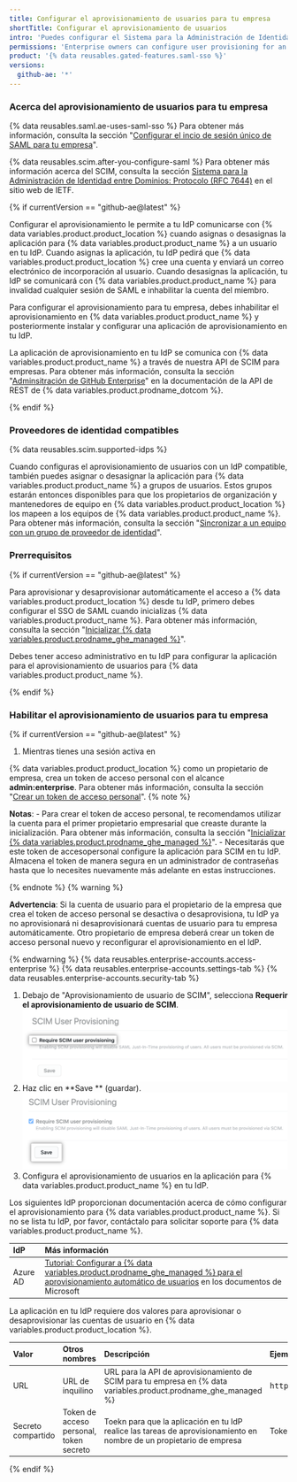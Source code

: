 ```yaml
---
title: Configurar el aprovisionamiento de usuarios para tu empresa
shortTitle: Configurar el aprovisionamiento de usuarios
intro: 'Puedes configurar el Sistema para la Administración de Identidad entre Dominios (SCIM) para tu empresa, el cual aprovisiona las cuentas de usuario automáticamente en {% data variables.product.product_location %} cuando asignas la aplicación para {% data variables.product.product_location %} a un usuario en tu proveedor de identidad (IdP).'
permissions: 'Enterprise owners can configure user provisioning for an enterprise on {% data variables.product.product_name %}.'
product: '{% data reusables.gated-features.saml-sso %}'
versions:
  github-ae: '*'
---
```


### Acerca del aprovisionamiento de usuarios para tu empresa

{% data reusables.saml.ae-uses-saml-sso %} Para obtener más información, consulta la sección "[Configurar el incio de sesión único de SAML para tu empresa](/admin/authentication/configuring-saml-single-sign-on-for-your-enterprise)".

{% data reusables.scim.after-you-configure-saml %} Para obtener más información acerca del SCIM, consulta la sección [Sistema para la Administración de Identidad entre Dominios: Protocolo (RFC 7644)](https://tools.ietf.org/html/rfc7644) en el sitio web de IETF.

{% if currentVersion == "github-ae@latest" %}

Configurar el aprovisionamiento le permite a tu IdP comunicarse con {% data variables.product.product_location %} cuando asignas o desasignas la aplicación para {% data variables.product.product_name %} a un usuario en tu IdP. Cuando asignas la aplicación, tu IdP pedirá que {% data variables.product.product_location %} cree una cuenta y enviará un correo electrónico de incorporación al usuario. Cuando desasignas la aplicación, tu IdP se comunicará con {% data variables.product.product_name %} para invalidad cualquier sesión de SAML e inhabilitar la cuenta del miembro.

Para configurar el aprovisionamiento para tu empresa, debes inhabilitar el aprovisionamiento en {% data variables.product.product_name %} y posteriormente instalar y configurar una aplicación de aprovisionamiento en tu IdP.

La aplicación de aprovisionamiento en tu IdP se comunica con {% data variables.product.product_name %} a través de nuestra API de SCIM para empresas. Para obtener más información, consulta la sección "[Adminsitración de GitHub Enterprise](/rest/reference/enterprise-admin#scim)" en la documentación de la API de REST de {% data variables.product.prodname_dotcom %}.

{% endif %}

### Proveedores de identidad compatibles

{% data reusables.scim.supported-idps %}

Cuando configuras el aprovisionamiento de usuarios con un IdP compatible, también puedes asignar o desasignar la aplicación para {% data variables.product.product_name %} a grupos de usuarios. Estos grupos estarán entonces disponibles para que los propietarios de organización y mantenedores de equipo en {% data variables.product.product_location %} los mapeen a los equipos de {% data variables.product.product_name %}. Para obtener más información, consulta la sección "[Sincronizar a un equipo con un grupo de proveedor de identidad](/organizations/organizing-members-into-teams/synchronizing-a-team-with-an-identity-provider-group)".

### Prerrequisitos

{% if currentVersion == "github-ae@latest" %}

Para aprovisionar y desaprovisionar automáticamente el acceso a {% data variables.product.product_location %} desde tu IdP, primero debes configurar el SSO de SAML cuando inicializas {% data variables.product.product_name %}. Para obtener más información, consulta la sección "[Inicializar {% data variables.product.prodname_ghe_managed %}](/admin/configuration/initializing-github-ae)".

Debes tener acceso administrativo en tu IdP para configurar la aplicación para el aprovisionamiento de usuarios para {% data variables.product.product_name %}.

{% endif %}

### Habilitar el aprovisionamiento de usuarios para tu empresa

{% if currentVersion == "github-ae@latest" %}

1. Mientras tienes una sesión activa en

{% data variables.product.product_location %} como un propietario de empresa, crea un token de acceso personal con el alcance **admin:enterprise**. Para obtener más información, consulta la sección "[Crear un token de acceso personal](/github/authenticating-to-github/creating-a-personal-access-token)".
  {% note %}

  **Notas**:
    - Para crear el token de acceso personal, te recomendamos utilizar la cuenta para el primer propietario empresarial que creaste durante la inicialización. Para obtener más información, consulta la sección "[Inicializar {% data variables.product.prodname_ghe_managed %}](/admin/configuration/initializing-github-ae)".
    - Necesitarás que este token de accesopersonal configure la aplicación para SCIM en tu IdP. Almacena el token de manera segura en un administrador de contraseñas hasta que lo necesites nuevamente más adelante en estas instrucciones.

  {% endnote %}
  {% warning %}

  **Advertencia**: Si la cuenta de usuario para el propietario de la empresa que crea el token de acceso personal se desactiva o desaprovisiona, tu IdP ya no aprovisionará ni desaprovisionará cuentas de usuario para tu empresa automáticamente. Otro propietario de empresa deberá crear un token de acceso personal nuevo y reconfigurar el aprovisionamiento en el IdP.

  {% endwarning %}
{% data reusables.enterprise-accounts.access-enterprise %}
{% data reusables.enterprise-accounts.settings-tab %}
{% data reusables.enterprise-accounts.security-tab %}
1. Debajo de "Aprovisionamiento de usuario de SCIM", selecciona **Requerir el aprovisionamiento de usuario de SCIM**. ![Casilla de verificación para "Requerir aprovisionamiento de usuarios de SCIM" dentro de la configuración de seguridad empresarial](/assets/images/help/enterprises/settings-require-scim-user-provisioning.png)
1. Haz clic en **Save ** (guardar). ![Botón de guardar debajo de "Requerir aprovisionamiento de usuarios de SCIM" dentro de la configuración de seguridad de la empresa](/assets/images/help/enterprises/settings-scim-save.png)
1. Configura el aprovisionamiento de usuarios en la aplicación para {% data variables.product.product_name %} en tu IdP.

  Los siguientes IdP proporcionan documentación acerca de cómo configurar el aprovisionamiento para {% data variables.product.product_name %}. Si no se lista tu IdP, por favor, contáctalo para solicitar soporte para {% data variables.product.product_name %}.

  | IdP      | Más información                                                                                                                                                                                                                                           |
  |:-------- |:--------------------------------------------------------------------------------------------------------------------------------------------------------------------------------------------------------------------------------------------------------- |
  | Azure AD | [Tutorial: Configurar a {% data variables.product.prodname_ghe_managed %} para el aprovisionamiento automático de usuarios](https://docs.microsoft.com/azure/active-directory/saas-apps/github-ae-provisioning-tutorial) en los documentos de Microsoft |

  La aplicación en tu IdP requiere dos valores para aprovisionar o desaprovisionar las cuentas de usuario en {% data variables.product.product_location %}.

  | Valor              | Otros nombres                           | Descripción                                                                                                           | Ejemplo                                           |
  |:------------------ |:--------------------------------------- |:--------------------------------------------------------------------------------------------------------------------- |:------------------------------------------------- |
  | URL                | URL de inquilino                        | URL para la API de aprovisionamiento de SCIM para tu empresa en {% data variables.product.prodname_ghe_managed %}   | <pre>https&colon;//api.<em>YOUR-GITHUB-AE-HOSTNAME</em>/scim/v2</pre>                         |
  | Secreto compartido | Token de acceso personal, token secreto | Toekn para que la aplicación en tu IdP realice las tareas de aprovisionamiento en nombre de un propietario de empresa | Token de acceso personal que creaste en el paso 1 |

{% endif %}
